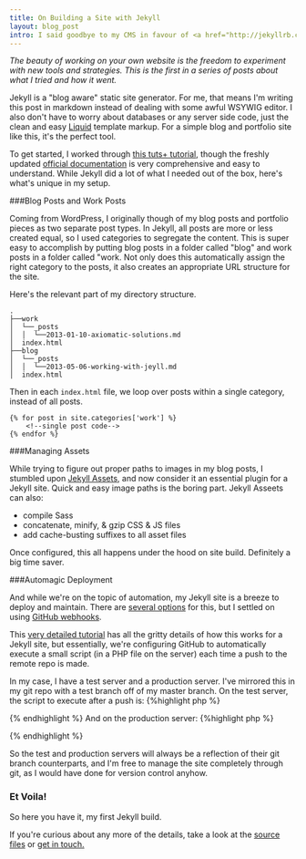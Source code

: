 ```yaml
---
title: On Building a Site with Jekyll
layout: blog_post
intro: I said goodbye to my CMS in favour of <a href="http://jekyllrb.com">Jekyll</a> and I couldn't be happier.  A++++ would build again.
---
```


*The beauty of working on your own website is the freedom to experiment with new tools and strategies. This is the first in a series of posts about what I tried and how it went.*

Jekyll is a "blog aware" static site generator. For me, that means I'm writing this post in markdown instead of dealing with some awful WSYWIG editor.  I also don't have to worry about databases or any server side code, just the clean and easy [Liquid](https://github.com/Shopify/liquid) template markup. For a simple blog and portfolio site like this, it's the perfect tool. 

To get started, I worked through [this tuts+ tutorial](http://net.tutsplus.com/tutorials/other/building-static-sites-with-jekyll/), though the freshly updated [official documentation](http://jekyllrb.com/docs) is very comprehensive and easy to understand. While Jekyll did a lot of what I needed out of the box, here's what's unique in my setup.

###Blog Posts and Work Posts

Coming from WordPress, I originally though of my blog posts and portfolio pieces as two separate post types.  In Jekyll, all posts are more or less created equal, so I used categories to segregate the content. This is super easy to accomplish by putting blog posts in a folder called "blog" and work posts in a folder called "work. Not only does this automatically assign the right category to the posts, it also creates an appropriate URL structure for the site. 

Here's the relevant part of my directory structure.

    .
    ├──work
    │  └──_posts
    │  │  └──2013-01-10-axiomatic-solutions.md
    │  index.html
    ├──blog
    │  └──_posts
    │  │  └──2013-05-06-working-with-jeyll.md
    │  index.html

Then in each `index.html` file, we loop over posts within a single category, instead of all posts.

<pre><code>&#123;% for post in site.categories['work'] %&#125;
    &lt;!--single post code--&gt;
&#123;% endfor %&#125;
</code></pre>

###Managing Assets

While trying to figure out proper paths to images in my blog posts, I stumbled upon [Jekyll Assets](https://github.com/ixti/jekyll-assets), and now consider it an essential plugin for a Jekyll site. Quick and easy image paths is the boring part. Jekyll Asseets can also:
* compile Sass
* concatenate, minify, &amp; gzip CSS &amp; JS files
* add cache-busting suffixes to all asset files

Once configured, this all happens under the hood on site build. Definitely a big time saver.  

###Automagic Deployment

And while we're on the topic of automation, my Jekyll site is a breeze to deploy and maintain. There are [several options](http://jekyllrb.com/docs/deployment-methods/) for this, but I settled on using [GitHub webhooks](https://help.github.com/articles/post-receive-hooks).

This [very detailed tutorial](http://zacht.me/zacht/site/articles/Deploy-Jekyll-With-A-Github-Webhook/) has all the gritty details of how this works for a Jekyll site, but essentially, we're configuring GitHub to automatically execute a small script (in a PHP file on the server) each time a push to the remote repo is made.  

In my case, I have a test server and a production server. I've mirrored this in my git repo with a test branch off of my master branch.  On the test server, the script to execute after a push is:
{%highlight php %}
<?php `git pull origin test`; ?>
{% endhighlight %}
And on the production server:
{%highlight php %}
<?php `git pull`; ?>
{% endhighlight %}

So the test and production servers will always be a reflection of their git branch counterparts, and I'm free to manage the site completely through git, as I would have done for version control anyhow.

### Et Voila!

So here you have it, my first Jekyll build. 

If you're curious about any more of the details, take a look at the [source files](https://github.com/brenna/brennaobrien.com) or [get in touch.](mailto:hi@brennaobrien.com)